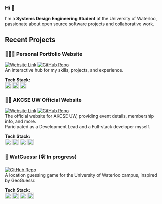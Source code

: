 ### Hi 👋 

I'm a **Systems Design Engineering Student** at the University of Waterloo, passionate about open source software projects and collaborative work.

## Recent Projects
### 👩🏻‍💻 Personal Portfolio Website 
[![Website Link](https://img.shields.io/badge/Website-sooyeunleanne.github.io-white)](https://sooyeunleanne.github.io)
[![GitHub Repo](https://img.shields.io/badge/Repo-black?logo=github)](https://github.com/sooyeunleanne/sooyeunleanne.github.io)  
An interactive hub for my skills, projects, and experience.

**Tech Stack:**  
<span>
  <img src="https://cdn.jsdelivr.net/gh/devicons/devicon/icons/angular/angular-original.svg" height="20px" title="Angular (TypeScript)" />
  <img src="https://cdn.jsdelivr.net/gh/devicons/devicon/icons/nodejs/nodejs-original.svg" height="20px" title="Node.js" />
  <img src="https://cdn.jsdelivr.net/gh/devicons/devicon/icons/figma/figma-original.svg" height="20px" title="Figma" />
</span>

### 🙋‍♀️ AKCSE UW Official Website  
[![Website Link](https://img.shields.io/badge/Website-akcseuw.ca-white)](https://akcseuw.ca)
[![GitHub Repo](https://img.shields.io/badge/Repo-black?logo=github)](https://github.com/akcseuw/akcse-uw-official-website)  
 The official website for AKCSE UW, providing event details, membership info, and more.  
 Paricipated as a Development Lead and a Full-stack developer myself.

**Tech Stack:**  
<span>
  <img src="https://cdn.jsdelivr.net/gh/devicons/devicon/icons/react/react-original.svg" height="20px" title="React" />
  <img src="https://cdn.jsdelivr.net/gh/devicons/devicon/icons/express/express-original.svg" height="20px" title="Express" />
  <img src="https://cdn.jsdelivr.net/gh/devicons/devicon/icons/mongodb/mongodb-original.svg" height="20px" title="MongoDB" />
  <img src="https://cdn.jsdelivr.net/gh/devicons/devicon/icons/nodejs/nodejs-original.svg" height="20px" title="Node.js" />
</span>

### 📍 WatGuessr (🛠️ In progress)
[![GitHub Repo](https://img.shields.io/badge/Repo-black?logo=github)](https://github.com/rachelqrwei/watguessr)  
A location guessing game for the University of Waterloo campus, inspired by GeoGuessr.

**Tech Stack:**  
<span>
  <img src="https://cdn.jsdelivr.net/gh/devicons/devicon/icons/vuejs/vuejs-original.svg" height="20px" title="Vue.js" />
  <img src="https://cdn.jsdelivr.net/gh/devicons/devicon/icons/spring/spring-original.svg" height="20px" title="Spring Boot" />
  <img src="https://cdn.jsdelivr.net/gh/devicons/devicon/icons/nodejs/nodejs-original.svg" height="20px" title="Node.js" />
  <img src="https://cdn.jsdelivr.net/gh/devicons/devicon/icons/postgresql/postgresql-original.svg" height="20px" title="PostgreSQL" />
</span>
